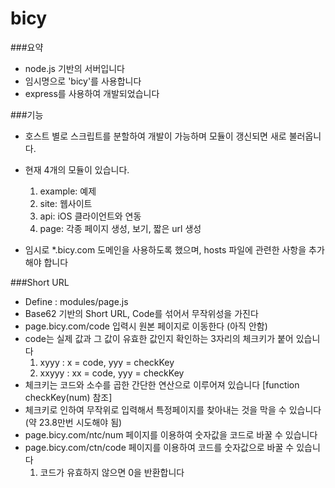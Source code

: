 bicy
====

###요약
* node.js 기반의 서버입니다
* 임시명으로 'bicy'를 사용합니다
* express를 사용하여 개발되었습니다

###기능
* 호스트 별로 스크립트를 분할하여 개발이 가능하며 모듈이 갱신되면 새로 불러옵니다.

* 현재 4개의 모듈이 있습니다.
  1. example: 예제
  2. site: 웹사이트
  3. api: iOS 클라이언트와 연동
  4. page: 각종 페이지 생성, 보기, 짧은 url 생성

* 임시로 *.bicy.com 도메인을 사용하도록 했으며, hosts 파일에 관련한 사항을 추가해야 합니다

###Short URL
* Define : modules/page.js
* Base62 기반의 Short URL, Code를 섞어서 무작위성을 가진다
* page.bicy.com/code 입력시 원본 페이지로 이동한다 (아직 안함)
* code는 실제 값과 그 값이 유효한 값인지 확인하는 3자리의 체크키가 붙어 있습니다
  1. xyyy : x = code, yyy = checkKey
  2. xxyyy : xx = code, yyy = checkKey
* 체크키는 코드와 소수를 곱한 간단한 연산으로 이루어져 있습니다 [function checkKey(num) 참조]
* 체크키로 인하여 무작위로 입력해서 특정페이지를 찾아내는 것을 막을 수 있습니다 (약 23.8만번 시도해야 됨)
* page.bicy.com/ntc/num 페이지를 이용하여 숫자값을 코드로 바꿀 수 있습니다
* page.bicy.com/ctn/code 페이지를 이용하여 코드를 숫자값으로 바꿀 수 있습니다
  1. 코드가 유효하지 않으면 0을 반환합니다